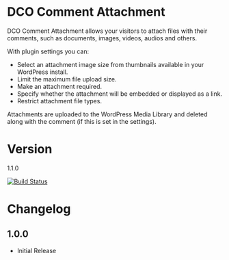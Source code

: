 # DCO Comment Attachment

DCO Comment Attachment allows your visitors to attach files with their comments, such as documents, images, videos, audios and others.

With plugin settings you can:
- Select an attachment image size from thumbnails available in your WordPress install.
- Limit the maximum file upload size.
- Make an attachment required.
- Specify whether the attachment will be embedded or displayed as a link.
- Restrict attachment file types.

Attachments are uploaded to the WordPress Media Library and deleted along with the comment (if this is set in the settings).

# Version
1.1.0

[![Build Status](https://travis-ci.org/yadenis/DCO-Comment-Attachment.svg?branch=dev)](https://travis-ci.org/yadenis/DCO-Comment-Attachment)

# Changelog
## 1.0.0
- Initial Release